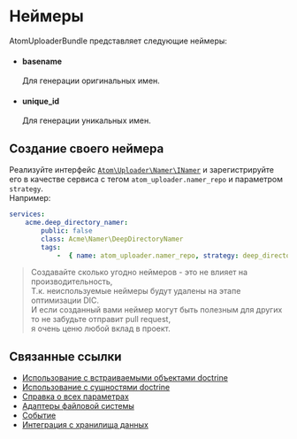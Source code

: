 Неймеры
===
AtomUploaderBundle представляет следующие неймеры:

- #### basename
  Для генерации оригинальных имен.

- #### unique_id
  Для генерации уникальных имен.


Создание своего неймера
---

Реализуйте интерфейс [`Atom\Uploader\Namer\INamer`][INamer]
и зарегистрируйте его в качестве сервиса с тегом `atom_uploader.namer_repo` и параметром `strategy`. <br />
Например:
```yaml
services:
    acme.deep_directory_namer:
        public: false
        class: Acme\Namer\DeepDirectoryNamer
        tags:
            -  { name: atom_uploader.namer_repo, strategy: deep_directory }
```

> Создавайте сколько угодно неймеров - это не влияет на производительность, <br />
 Т.к. неиспользуемые неймеры будут удалены на этапе оптимизации DIC. <br />
 И если созданный вами неймер могут быть полезным для других то не забудьте отправит pull request,<br />
 я очень ценю любой вклад в проект.

Связанные ссылки
---

- [Использование с встраиваемыми объектами doctrine][usage-with-doctrine-embeddables]
- [Использование с сущностями doctrine][usage-with-doctrine-entities]
- [Справка о всех параметрах][reference]
- [Адаптеры файловой системы][fs-adapters]
- [Событие][events]
- [Интеграция с хранилища данных][datastore-integration]

[usage-with-doctrine-entities]: usage-with-doctrine-entities.md
[usage-with-doctrine-embeddables]: usage-with-doctrine-embeddables.md
[reference]: reference.md
[events]: events.md
[fs-adapters]: fs-adapters.md
[datastore-integration]: datastore-integration.md
[INamer]: https://github.com/atom-azimov/uploader/blob/master/src/Naming/INamer.php